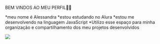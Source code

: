 BEM VINDOS AO MEU PERFIL🥰🥰

*meu nome é Alessandra
*estou estudando no Alura
*estou me desenvolvendo na linguagem JavaScript
*Utilizo esse espaço para minha organização e compartilhamento dos meu projetos desenvolvidos

![](https://media.giphy.com/media/qijSYX8fFX3HO/giphy.gif)



